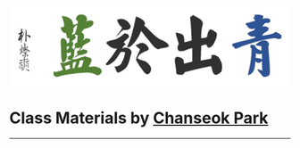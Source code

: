 <img src="https://github.com/AppliedStat/AppliedStat.github.io/blob/ba4d80f83059affebe4db93d48d75f08117ee82a/images/cheongchul.png" alt
="靑出於藍" style="width:500px;"/>
# Class Materials by  [Chanseok Park](https://appliedstat.github.io)

---

